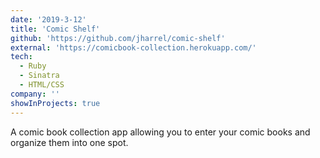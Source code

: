 ```yaml
---
date: '2019-3-12'
title: 'Comic Shelf'
github: 'https://github.com/jharrel/comic-shelf'
external: 'https://comicbook-collection.herokuapp.com/'
tech:
  - Ruby
  - Sinatra
  - HTML/CSS
company: ''
showInProjects: true
---
```


A comic book collection app allowing you to enter your comic books and organize them into one spot.
